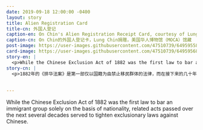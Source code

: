 ```yaml
---
date: 2019-09-18 12:00:00 -0400
layout: story
title: Alien Registration Card
title-cn: 外国人登记
caption-en: On Chin's Alien Registration Receipt Card, courtesy of Lung Chin, Museum of Chinese in America (MOCA) Collection
caption-cn: On Chin的外国人登记卡，Lung Chin捐赠，美国华人博物馆（MOCA）馆藏
post-image: https://user-images.githubusercontent.com/47510739/64959558-6afd7900-d85f-11e9-831e-97e34944bebc.jpg
card-image: https://user-images.githubusercontent.com/47510739/64959568-705ac380-d85f-11e9-8419-522924cb62cd.jpg
story-en: |
  <p>While the Chinese Exclusion Act of 1882 was the first law to bar an immigrant group solely on the basis of nationality, related acts passed over the next several decades served to tighten exclusionary laws against Chinese. The Alien Registration Act of 1940, popularly known as the Smith Act, required that all resident aliens in the U.S. be registered and fingerprinted and that they carry their card with them at all times. The Smith Act was enacted in response to the growing fears of fascism and communism, as well as the labor movement being led by the immigrant workers. But registration cards like this harken back to the Geary Act of 1892, which not only renewed the Chinese Exclusion Act but required Chinese to carry documentation at all times. This alien registration card belonged to On Chin – the front of his card bears his name and address while the back bears his signature and right index fingerprint.</p>
story-cn: |
  <p>1882年的《排华法案》是第一部仅以国籍为由禁止移民群体的法律，而在接下来的几十年里，又通过了一些相关的法案，加强了针对华人的排华法律。1940年的《外国人登记法》（Alien Registration Act），即广为人知的《史密斯法》（Smith Act），要求所有在美国居住的外国人都必须登记并采集指纹，而且他们必须随身携带这张登记证。史密斯法案的颁布是为了回应对日益增长的法西斯主义和共产主义的恐惧，同时也有对由移民工人领导的劳工运动的担忧。但像这样的登记卡可以追溯到1892年的《基瑞法案》（Geary Act），该法案不仅更新了《排华法案》，而且还要求中国人随身携带文件。这是On Chin的外国人登记卡——卡的正面写着他的姓名和地址，背面有他的签名和右手食指指纹。</p>
  
  
---
```

While the Chinese Exclusion Act of 1882 was the first law to bar an immigrant group solely on the basis of nationality, related acts passed over the next several decades served to tighten exclusionary laws against Chinese.  
